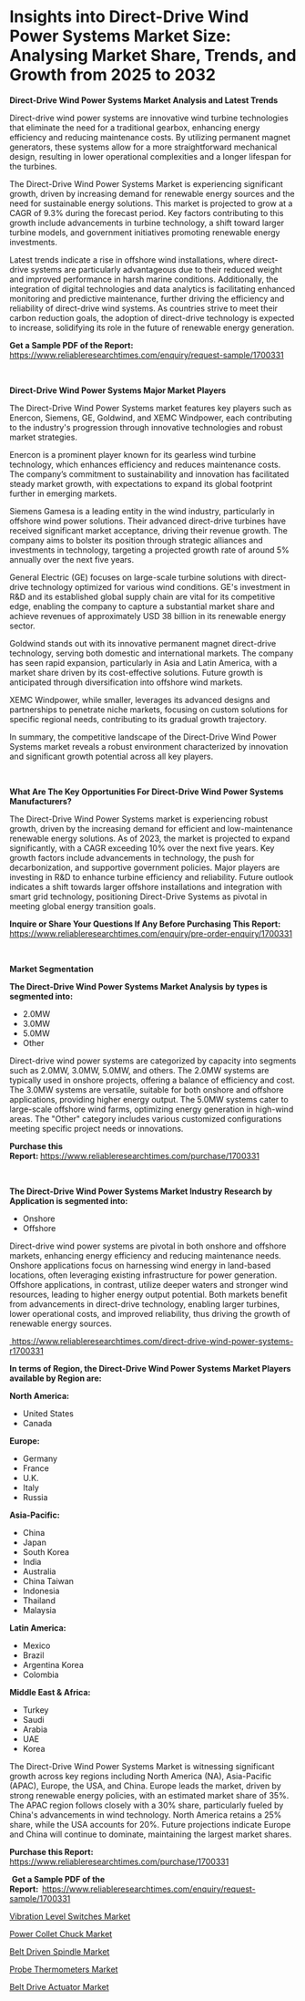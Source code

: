 <p><h1>Insights into Direct-Drive Wind Power Systems Market Size: Analysing Market Share, Trends, and Growth from 2025 to 2032</h1></p><p><strong>Direct-Drive Wind Power Systems Market Analysis and Latest Trends</strong></p>
<p><p>Direct-drive wind power systems are innovative wind turbine technologies that eliminate the need for a traditional gearbox, enhancing energy efficiency and reducing maintenance costs. By utilizing permanent magnet generators, these systems allow for a more straightforward mechanical design, resulting in lower operational complexities and a longer lifespan for the turbines.</p><p>The Direct-Drive Wind Power Systems Market is experiencing significant growth, driven by increasing demand for renewable energy sources and the need for sustainable energy solutions. This market is projected to grow at a CAGR of 9.3% during the forecast period. Key factors contributing to this growth include advancements in turbine technology, a shift toward larger turbine models, and government initiatives promoting renewable energy investments. </p><p>Latest trends indicate a rise in offshore wind installations, where direct-drive systems are particularly advantageous due to their reduced weight and improved performance in harsh marine conditions. Additionally, the integration of digital technologies and data analytics is facilitating enhanced monitoring and predictive maintenance, further driving the efficiency and reliability of direct-drive wind systems. As countries strive to meet their carbon reduction goals, the adoption of direct-drive technology is expected to increase, solidifying its role in the future of renewable energy generation.</p></p>
<p><strong>Get a Sample PDF of the Report:&nbsp;</strong> <a href="https://www.reliableresearchtimes.com/enquiry/request-sample/1700331?utm_campaign=2263&utm_medium=2&utm_source=Github&utm_content=ia&utm_term=27032025&utm_id=direct-drive-wind-power-systems">https://www.reliableresearchtimes.com/enquiry/request-sample/1700331</a></p>
<p>&nbsp;</p>
<p><strong>Direct-Drive Wind Power Systems Major Market Players</strong></p>
<p><p>The Direct-Drive Wind Power Systems market features key players such as Enercon, Siemens, GE, Goldwind, and XEMC Windpower, each contributing to the industry's progression through innovative technologies and robust market strategies.</p><p>Enercon is a prominent player known for its gearless wind turbine technology, which enhances efficiency and reduces maintenance costs. The company’s commitment to sustainability and innovation has facilitated steady market growth, with expectations to expand its global footprint further in emerging markets.</p><p>Siemens Gamesa is a leading entity in the wind industry, particularly in offshore wind power solutions. Their advanced direct-drive turbines have received significant market acceptance, driving their revenue growth. The company aims to bolster its position through strategic alliances and investments in technology, targeting a projected growth rate of around 5% annually over the next five years.</p><p>General Electric (GE) focuses on large-scale turbine solutions with direct-drive technology optimized for various wind conditions. GE's investment in R&D and its established global supply chain are vital for its competitive edge, enabling the company to capture a substantial market share and achieve revenues of approximately USD 38 billion in its renewable energy sector.</p><p>Goldwind stands out with its innovative permanent magnet direct-drive technology, serving both domestic and international markets. The company has seen rapid expansion, particularly in Asia and Latin America, with a market share driven by its cost-effective solutions. Future growth is anticipated through diversification into offshore wind markets.</p><p>XEMC Windpower, while smaller, leverages its advanced designs and partnerships to penetrate niche markets, focusing on custom solutions for specific regional needs, contributing to its gradual growth trajectory.</p><p>In summary, the competitive landscape of the Direct-Drive Wind Power Systems market reveals a robust environment characterized by innovation and significant growth potential across all key players.</p></p>
<p>&nbsp;</p>
<p><strong>What Are The Key Opportunities For Direct-Drive Wind Power Systems Manufacturers?</strong></p>
<p><p>The Direct-Drive Wind Power Systems market is experiencing robust growth, driven by the increasing demand for efficient and low-maintenance renewable energy solutions. As of 2023, the market is projected to expand significantly, with a CAGR exceeding 10% over the next five years. Key growth factors include advancements in technology, the push for decarbonization, and supportive government policies. Major players are investing in R&D to enhance turbine efficiency and reliability. Future outlook indicates a shift towards larger offshore installations and integration with smart grid technology, positioning Direct-Drive Systems as pivotal in meeting global energy transition goals.</p></p>
<p><strong>Inquire or Share Your Questions If Any Before Purchasing This Report:</strong> <a href="https://www.reliableresearchtimes.com/enquiry/pre-order-enquiry/1700331?utm_campaign=2263&utm_medium=2&utm_source=Github&utm_content=ia&utm_term=27032025&utm_id=direct-drive-wind-power-systems">https://www.reliableresearchtimes.com/enquiry/pre-order-enquiry/1700331</a></p>
<p>&nbsp;</p>
<p><strong>Market Segmentation</strong></p>
<p><strong>The Direct-Drive Wind Power Systems Market Analysis by types is segmented into:</strong></p>
<p><ul><li>2.0MW</li><li>3.0MW</li><li>5.0MW</li><li>Other</li></ul></p>
<p><p>Direct-drive wind power systems are categorized by capacity into segments such as 2.0MW, 3.0MW, 5.0MW, and others. The 2.0MW systems are typically used in onshore projects, offering a balance of efficiency and cost. The 3.0MW systems are versatile, suitable for both onshore and offshore applications, providing higher energy output. The 5.0MW systems cater to large-scale offshore wind farms, optimizing energy generation in high-wind areas. The "Other" category includes various customized configurations meeting specific project needs or innovations.</p></p>
<p><strong>Purchase this Report:&nbsp;</strong><a href="https://www.reliableresearchtimes.com/purchase/1700331?utm_campaign=2263&utm_medium=2&utm_source=Github&utm_content=ia&utm_term=27032025&utm_id=direct-drive-wind-power-systems">https://www.reliableresearchtimes.com/purchase/1700331</a></p>
<p>&nbsp;</p>
<p><strong>The Direct-Drive Wind Power Systems Market Industry Research by Application is segmented into:</strong></p>
<p><ul><li>Onshore</li><li>Offshore</li></ul></p>
<p><p>Direct-drive wind power systems are pivotal in both onshore and offshore markets, enhancing energy efficiency and reducing maintenance needs. Onshore applications focus on harnessing wind energy in land-based locations, often leveraging existing infrastructure for power generation. Offshore applications, in contrast, utilize deeper waters and stronger wind resources, leading to higher energy output potential. Both markets benefit from advancements in direct-drive technology, enabling larger turbines, lower operational costs, and improved reliability, thus driving the growth of renewable energy sources.</p></p>
<p><a href="https://www.reliableresearchtimes.com/direct-drive-wind-power-systems-r1700331?utm_campaign=2263&utm_medium=2&utm_source=Github&utm_content=ia&utm_term=27032025&utm_id=direct-drive-wind-power-systems">&nbsp;https://www.reliableresearchtimes.com/direct-drive-wind-power-systems-r1700331</a></p>
<p><strong>In terms of Region, the Direct-Drive Wind Power Systems Market Players available by Region are:</strong></p>
<p>
    <p> <strong> North America: </strong>
        <ul>
            <li>United States</li>
            <li>Canada</li>
        </ul>
        </p> 
    <p> <strong> Europe: </strong>
        <ul>
            <li>Germany</li>
            <li>France</li>
            <li>U.K.</li>
            <li>Italy</li>
            <li>Russia</li>
        </ul>
        </p> 
    <p> <strong> Asia-Pacific: </strong>
        <ul>
            <li>China</li>
            <li>Japan</li>
            <li>South Korea</li>
            <li>India</li>
            <li>Australia</li>
            <li>China Taiwan</li>
            <li>Indonesia</li>
            <li>Thailand</li>
            <li>Malaysia</li>
        </ul>
        </p> 
    <p> <strong> Latin America: </strong>
        <ul>
            <li>Mexico</li>
            <li>Brazil</li>
            <li>Argentina Korea</li>
            <li>Colombia</li>
        </ul>
        </p> 
    <p> <strong> Middle East & Africa: </strong>
        <ul>
            <li>Turkey</li>
            <li>Saudi</li>
            <li>Arabia</li>
            <li>UAE</li>
            <li>Korea</li>
        </ul>
    </p>
    </p>
<p><p>The Direct-Drive Wind Power Systems Market is witnessing significant growth across key regions including North America (NA), Asia-Pacific (APAC), Europe, the USA, and China. Europe leads the market, driven by strong renewable energy policies, with an estimated market share of 35%. The APAC region follows closely with a 30% share, particularly fueled by China's advancements in wind technology. North America retains a 25% share, while the USA accounts for 20%. Future projections indicate Europe and China will continue to dominate, maintaining the largest market shares.</p></p>
<p><strong>Purchase this Report: </strong><a href="https://www.reliableresearchtimes.com/purchase/1700331?utm_campaign=2263&utm_medium=2&utm_source=Github&utm_content=ia&utm_term=27032025&utm_id=direct-drive-wind-power-systems">https://www.reliableresearchtimes.com/purchase/1700331</a></p>
<p>&nbsp;<strong>Get a Sample PDF of the Report:&nbsp;&nbsp;</strong><a href="https://www.reliableresearchtimes.com/enquiry/request-sample/1700331?utm_campaign=2263&utm_medium=2&utm_source=Github&utm_content=ia&utm_term=27032025&utm_id=direct-drive-wind-power-systems">https://www.reliableresearchtimes.com/enquiry/request-sample/1700331</a></p>
<p><strong></strong></p>
<p><p><a href="https://github.com/sadaandilou/Market-Research-Report-List-1/blob/main/vibration-level-switches-market.md?utm_campaign=2263&utm_medium=2&utm_source=Github&utm_content=ia&utm_term=27032025&utm_id=direct-drive-wind-power-systems">Vibration Level Switches Market</a></p><p><a href="https://www.linkedin.com/pulse/power-collet-chuck-market-valuation-forecast-2025-2032-129-cagr-jh7ee?utm_campaign=2263&utm_medium=2&utm_source=Github&utm_content=ia&utm_term=27032025&utm_id=direct-drive-wind-power-systems">Power Collet Chuck Market</a></p><p><a href="https://www.linkedin.com/pulse/future-trends-revenue-forecast-cagr-91-belt-driven-spindle-qthve?utm_campaign=2263&utm_medium=2&utm_source=Github&utm_content=ia&utm_term=27032025&utm_id=direct-drive-wind-power-systems">Belt Driven Spindle Market</a></p><p><a href="https://github.com/moroesarta/Market-Research-Report-List-1/blob/main/probe-thermometers-market.md?utm_campaign=2263&utm_medium=2&utm_source=Github&utm_content=ia&utm_term=27032025&utm_id=direct-drive-wind-power-systems">Probe Thermometers Market</a></p><p><a href="https://www.linkedin.com/pulse/revolutionizing-success-in-depth-review-theglobal-belt-4szee?utm_campaign=2263&utm_medium=2&utm_source=Github&utm_content=ia&utm_term=27032025&utm_id=direct-drive-wind-power-systems">Belt Drive Actuator Market</a></p></p>